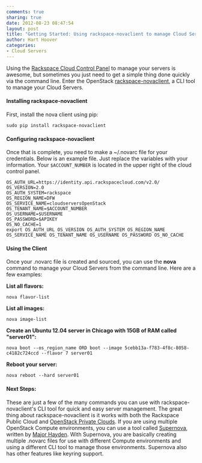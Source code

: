 ```yaml
---
comments: true
sharing: true
date: 2012-08-23 08:47:54
layout: post
title: "Getting Started: Using rackspace-novaclient to manage Cloud Servers"
author: Hart Hoover
categories:
- Cloud Servers
---
```


Using the [Rackspace Cloud Control Panel](http://www.rackspace.com/knowledge_center/article/introducing-the-next-generation-cloud-control-panel) to manage your servers is awesome, but sometimes you just need to get a simple thing done quickly via the command line. Enter the OpenStack [rackspace-novaclient](http://pypi.python.org/pypi/rackspace-novaclient/1.0), a CLI tool to manage your Cloud Servers.

<!-- more -->

#### Installing rackspace-novaclient


First, install the nova client using pip:

	sudo pip install rackspace-novaclient

#### Configuring rackspace-novaclient


Once that is complete, you need to make a ~/.novarc file for your credentials. Below is an example file. Just replace the variables with your information. Your `$ACCOUNT_NUMBER` is located in the upper right of the cloud control panel.

    
    OS_AUTH_URL=https://identity.api.rackspacecloud.com/v2.0/
    OS_VERSION=2.0
    OS_AUTH_SYSTEM=rackspace
    OS_REGION_NAME=DFW
    OS_SERVICE_NAME=cloudserversOpenStack
    OS_TENANT_NAME=$ACCOUNT_NUMBER
    OS_USERNAME=$USERNAME
    OS_PASSWORD=$APIKEY
    OS_NO_CACHE=1
    export OS_AUTH_URL OS_VERSION OS_AUTH_SYSTEM OS_REGION_NAME OS_SERVICE_NAME OS_TENANT_NAME OS_USERNAME OS_PASSWORD OS_NO_CACHE




#### Using the Client


Once your .novarc file is created and sourced, you can use the **nova** command to manage your Cloud Servers from the command line. Here are a few examples:

**List all flavors:**

	nova flavor-list

**List all images:**

	nova image-list

**Create an Ubuntu 12.04 server in Chicago with 15GB of RAM called "server01":**

	nova boot --os_region_name ORD boot --image 5cebb13a-f783-4f8c-8058-c4182c724ccd --flavor 7 server01

**Reboot your server:**

	nova reboot --hard server01


#### Next Steps:


These are just a few of the many commands you can use with rackspace-novaclient's CLI tool for quick and easy server management. The great thing about rackspace-novaclient is it works with both the Rackspace Public Cloud and [OpenStack Private Clouds](http://www.rackspace.com/cloud/private/). If you are using multiple OpenStack Compute environments, you can use a tool called [Supernova](http://rackerhacker.github.com/supernova/), written by [Major Hayden](http://rackerhacker.com). With Supernova, you are basically creating multiple .novarc files for use with different Compute environments and using a different CLI tool to manage those environments. Supernova also has other features like keyring support.
